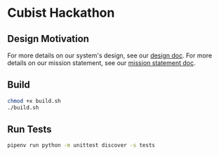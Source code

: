 # Cubist Hackathon 

## Design Motivation

For more details on our system's design, see our [design doc](docs/system_design.md).
For more details on our mission statement, see our [mission statement doc](docs/mission_statement.md).

## Build 

```bash
chmod +x build.sh
./build.sh
```

## Run Tests

```bash
pipenv run python -m unittest discover -s tests
```
